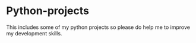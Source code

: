 # Python-projects
This includes some of my python projects so please do help me to improve my development skills.
